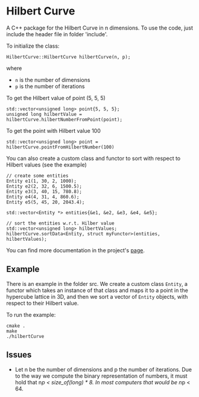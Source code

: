 # Hilbert Curve

A C++ package for the Hilbert Curve in n dimensions. To use the code, just include the header file in folder 'include'.

To initialize the class:

```
HilbertCurve::HilbertCurve hilbertCurve(n, p);
```

where
- `n` is the number of dimensions
- `p` is the number of iterations


To get the Hilbert value of point (5, 5, 5)
```
std::vector<unsigned long> point{5, 5, 5};
unsigned long hilbertValue = hilbertCurve.hilbertNumberFromPoint(point);
```

To get the point with Hilbert value 100

```
std::vector<unsigned long> point = hilbertCurve.pointFromHilbertNumber(100)
```

You can also create a custom class and functor to sort with respect to Hilbert values (see the example)
```
// create some entities
Entity e1(1, 30, 2, 1000);
Entity e2(2, 32, 6, 1500.5);
Entity e3(3, 40, 15, 780.8);
Entity e4(4, 31, 4, 860.6);
Entity e5(5, 45, 20, 2043.4);

std::vector<Entity *> entities{&e1, &e2, &e3, &e4, &e5};

// sort the entities w.r.t. Hilber value
std::vector<unsigned long> hilbertValues;
hilbertCurve.sortData<Entity, struct myFunctor>(entities, hilbertValues);
```

You can find more documentation in the project's [page](https://panagiotisrep.github.io/Hilbert-Curve).
## Example
There is an example in the folder src. We create a custom class `Entity`, a functor which takes an
instance of that class and maps it to a point in the hypercube lattice in 3D, and then we sort a
vector of `Entity` objects, with respect to their Hilbert value.

To run the example:
```
cmake .
make
./hilbertCurve
```

## Issues

- Let n be the number of dimensions and p the number of iterations. Due to the way we compute the
 binary representation of numbers, it must hold that n*p < size_of(long) * 8. In most computers that would be n*p < 64.
 
